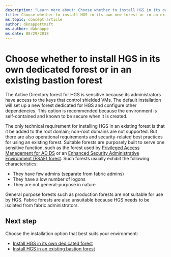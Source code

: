 ```yaml
---
description: "Learn more about: Choose whether to install HGS in its own dedicated forest or in an existing bastion forest"
title: Choose whether to install HGS in its own new forest or in an existing bastion forest
ms.topic: concept-article
author: dknappettmsft
ms.author: daknappe
ms.date: 08/29/2018
---
```


# Choose whether to install HGS in its own dedicated forest or in an existing bastion forest


The Active Directory forest for HGS is sensitive because its administrators have access to the keys that control shielded VMs.
The default installation will set up a new forest dedicated for HGS and configure other dependencies.
This option is recommended because the environment is self-contained and known to be secure when it is created.

The only technical requirement for installing HGS in an existing forest is that it be added to the root domain; non-root domains are not supported. But there are also operational requirements and security-related best practices for using an existing forest.
Suitable forests are purposely built to serve one sensitive function, such as the forest used by [Privileged Access Management for AD DS](/microsoft-identity-manager/pam/privileged-identity-management-for-active-directory-domain-services) or an [Enhanced Security Administrative Environment (ESAE) forest](/security/compass/privileged-access-access-model#esae-administrative-forest-design-approach).
Such forests usually exhibit the following characteristics:

- They have few admins (separate from fabric admins)
- They have a low number of logons
- They are not general-purpose in nature

General purpose forests such as production forests are not suitable for use by HGS.
Fabric forests are also unsuitable because HGS needs to be isolated from fabric administrators.

## Next step

Choose the installation option that best suits your environment:

- [Install HGS in its own dedicated forest](guarded-fabric-install-hgs-default.md)
- [Install HGS in an existing bastion forest](guarded-fabric-install-hgs-in-a-bastion-forest.md)


